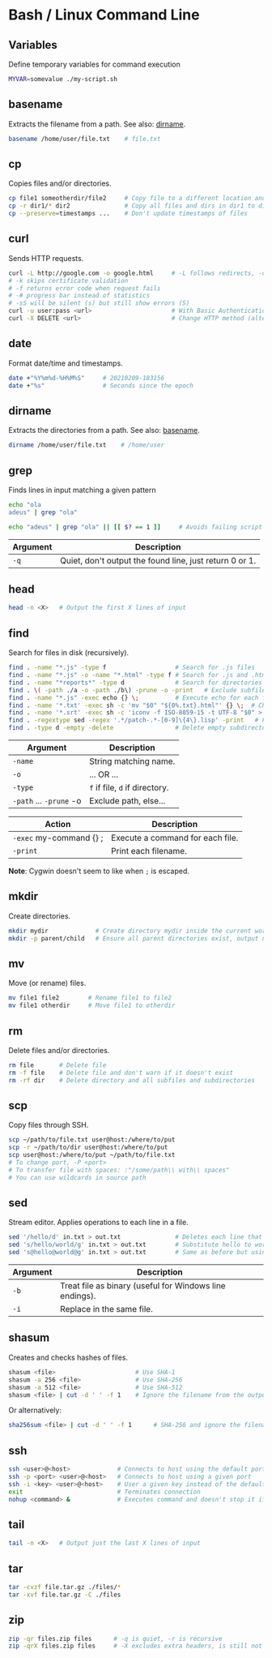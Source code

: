 # Bash / Linux Command Line

## Variables

Define temporary variables for command execution

```bash
MYVAR=somevalue ./my-script.sh
```

## basename
Extracts the filename from a path. See also: [dirname](#dirname).
```bash
basename /home/user/file.txt    # file.txt
```

## cp
Copies files and/or directories.

```bash
cp file1 someotherdir/file2     # Copy file to a different location and name
cp -r dir1/* dir2               # Copy all files and dirs in dir1 to dir2
cp --preserve=timestamps ...    # Don't update timestamps of files
```

## curl
Sends HTTP requests.

```bash
curl -L http://google.com -o google.html     # -L follows redirects, -o outputs to file
# -k skips certificate validation
# -f returns error code when request fails
# -# progress bar instead of statistics
# -sS will be silent (s) but still show errors (S)
curl -u user:pass <url>                      # With Basic Authentication
curl -X DELETE <url>                         # Change HTTP method (alternative: --request)
```

## date
Format date/time and timestamps.

```bash
date +"%Y%m%d-%H%M%S"     # 20210209-183156
date +"%s"                # Seconds since the epoch
```

## dirname
Extracts the directories from a path. See also: [basename](#basename).
```bash
dirname /home/user/file.txt    # /home/user
```

## grep
Finds lines in input matching a given pattern

```bash
echo "ola
adeus" | grep "ola"

echo "adeus" | grep "ola" || [[ $? == 1 ]]     # Avoids failing script when set -e is present, ignoring grep return code 1 (no matches)
```

| Argument                | Description                                              |
|-------------------------|----------------------------------------------------------|
| `-q`                    | Quiet, don't output the found line, just return 0 or 1.  |


## head
```bash
head -n <X>   # Output the first X lines of input
```


## find

Search for files in disk (recursively).

```bash
find . -name "*.js" -type f                   # Search for .js files
find . -name "*.js" -o -name "*.html" -type f # Search for .js and .html files
find . -name "*reports*" -type d              # Search for directories containing 'reports'
find . \( -path ./a -o -path ./b\) -prune -o -print   # Exclude subfiles of ./a and ./b
find . -name "*.js" -exec echo {} \;          # Execute echo for each found .js file
find . -name '*.txt' -exec sh -c 'mv "$0" "${0%.txt}.html"' {} \;  # Change extensions from .txt to .html
find . -name '*.srt' -exec sh -c 'iconv -f ISO-8859-15 -t UTF-8 "$0" > "${0%.srt}.utf8.srt"' {} \; # Convert .srt files to utf8
find . -regextype sed -regex '.*/patch-.*-[0-9]\{4\}.lisp' -print   # Find via regex
find . -type d -empty -delete                 # Delete empty subdirectories
```

| Argument                | Description                    |
|-------------------------|--------------------------------|
| `-name`                 | String matching name.          |
| `-o`                    | ... OR ...                     |
| `-type`                 | `f` if file, `d` if directory. |
| `-path` ... `-prune` -o | Exclude path, else...          |


| Action                   | Description                      |
|--------------------------|----------------------------------|
| `-exec` my-command {} \; | Execute a command for each file. |
| `-print`                 | Print each filename.             |

**Note**: Cygwin doesn't seem to like when `;` is escaped.

## mkdir
Create directories.

```bash
mkdir mydir             # Create directory mydir inside the current working dir
mkdir -p parent/child   # Ensure all parent directories exist, output no error if child already exists
```

## mv
Move (or rename) files.

```bash
mv file1 file2        # Rename file1 to file2
mv file1 otherdir     # Move file1 to otherdir
```

## rm
Delete files and/or directories.

```bash
rm file       # Delete file
rm -f file    # Delete file and don't warn if it doesn't exist
rm -rf dir    # Delete directory and all subfiles and subdirectories
```

## scp
Copy files through SSH.
```bash
scp ~/path/to/file.txt user@host:/where/to/put
scp -r ~/path/to/dir user@host:/where/to/put
scp user@host:/where/to/put ~/path/to/file.txt
# To change port, -P <port>
# To transfer file with spaces: :"/some/path\\ with\\ spaces"
# You can use wildcards in source path
```

## sed

Stream editor. Applies operations to each line in a file.

```bash
sed '/hello/d' in.txt > out.txt               # Deletes each line that contains `hello`
sed 's/hello/world/g' in.txt > out.txt        # Substitute hello to world in in.txt, write result to out.txt
sed 's@hello@world@g' in.txt > out.txt        # Same as before but using a different separator
```

| Argument     | Description                                               |
|--------------|-----------------------------------------------------------|
| `-b`         | Treat file as binary (useful for Windows line endings).   |
| `-i`         | Replace in the same file.                                 |


## shasum
Creates and checks hashes of files.

```bash
shasum <file>                      # Use SHA-1
shasum -a 256 <file>               # Use SHA-256
shasum -a 512 <file>               # Use SHA-512
shasum <file> | cut -d ' ' -f 1    # Ignore the filename from the output
```

Or alternatively:

```bash
sha256sum <file> | cut -d ' ' -f 1      # SHA-256 and ignore the filename from the output
```

## ssh

```bash
ssh <user>@<host>             # Connects to host using the default port (22)
ssh -p <port> <user>@<host>   # Connects to host using a given port
ssh -i <key> <user>@<host>    # User a given key instead of the default
exit                          # Terminates connection
nohup <command> &             # Executes command and doesn't stop it if the ssh connection is terminated
```


## tail

```bash
tail -n <X>   # Output just the last X lines of input
```

## tar
```bash
tar -cvzf file.tar.gz ./files/*
tar -xvf file.tar.gz -C ./files
```

## zip
```bash
zip -qr files.zip files      # -q is quiet, -r is recursive
zip -qrX files.zip files     # -X excludes extra headers, is still not entirely deterministic (access timestamp)
```
